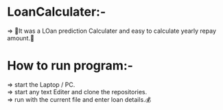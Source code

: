 # LoanCalculater:-
=> 🤗It was a LOan prediction Calculater and easy to calculate yearly repay amount.🤳
 
# How to run program:-<br/>
=> start the Laptop / PC.<br/>
=> start any text Editer and clone the repositories.<br/>
=> run with the current file and enter loan details.💰<br/>
